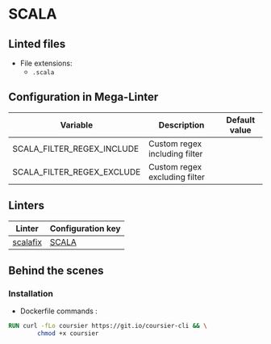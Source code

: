 <!-- markdownlint-disable MD003 MD020 MD033 MD041 -->
<!-- Generated by .automation/build.py, please do not update manually -->
<!-- Instead, update descriptor file at https://github.com/nvuillam/mega-linter/tree/master/megalinter/descriptors/scala.yml -->
# SCALA

## Linted files

- File extensions:
  - `.scala`

## Configuration in Mega-Linter

| Variable | Description | Default value |
| ----------------- | -------------- | -------------- |
| SCALA_FILTER_REGEX_INCLUDE | Custom regex including filter |  |
| SCALA_FILTER_REGEX_EXCLUDE | Custom regex excluding filter |  |

## Linters

| Linter | Configuration key |
| ------ | ----------------- |
| [scalafix](scala_scalafix.md) | [SCALA](scala_scalafix.md) |

## Behind the scenes

### Installation

- Dockerfile commands :
```dockerfile
RUN curl -fLo coursier https://git.io/coursier-cli && \
        chmod +x coursier

```

